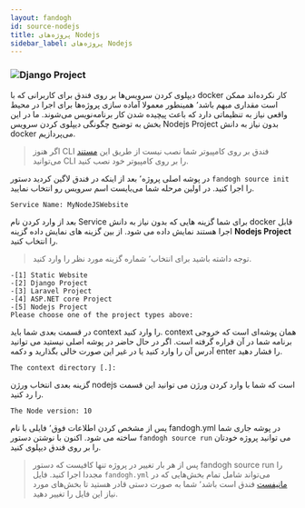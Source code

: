 ```yaml
---
layout: fandogh
id: source-nodejs
title: پروژه‌های Nodejs
sidebar_label: پروژه‌های Nodejs 
---
```


### ![Django Project](/img/docs/Django-project-banner.png "Django Project")

دیپلوی کردن سرویس‌ها بر روی فندق برای کاربرانی که با docker کار نکرده‌اند ممکن است مقداری مبهم باشد٬ همینطور معمولا آماده سازی پروژه‌ها برای اجرا در محیط واقعی نیاز به تنظیماتی دارد که باعث پیچیده شدن کار برنامه‌نویس می‌شوند.
ما در این بخش به توضیح چگونگی دیپلوی کردن سرویس Nodejs Project بدون نیاز به دانش docker می‌پردازیم.

> اگر هنوز CLI  فندق بر روی کامپیوتر شما نصب نیست از طریق این [مستند](https://docs.fandogh.cloud/docs/getting-started.html) می‌توانید CLI را بر روی کامپیوتر خود نصب کنید.

در پوشه اصلی پروژه٬ بعد از اینکه در فندق لاگین کردید دستور `fandogh source init‍‍` را اجرا کنید. در اولین مرحله شما می‌بایست اسم سرویس رو انتخاب نمایید.

```
Service Name: MyNodeJSWebsite
```

 بعد از وارد کردن نام Service  برای شما گزینه هایی که بدون نیاز به دانش docker قابل اجرا هستند نمایش داده می شود. از بین گزینه های نمایش داده گزینه **Nodejs Project** را انتخاب کنید.

>  توجه داشته باشید  برای انتخاب٬ شماره گزینه مورد نظر را وارد کنید.

```
-[1] Static Website
-[2] Django Project
-[3] Laravel Project
-[4] ASP.NET core Project
-[5] Nodejs Project
Please choose one of the project types above:

```

در قسمت بعدی شما باید context را وارد کنید. context همان پوشه‌ای است که خروجی برنامه شما در آن قراره گرفته است. اگر در حال حاضر در پوشه اصلی نیستید می توانید آدرس آن را وارد کنید یا در غیر این صورت خالی بگذارید و دکمه enter را فشار دهید. 

```
The context directory [.]:
```

گزینه بعدی انتخاب ورژن nodejs است که شما با وارد کردن ورژن می توانید این قسمت را رد کنید. 

```
The Node version: 10
```

پس از مشخص کردن اطلاعات فوق٬ فایلی با نام fandogh.yml در پوشه جاری شما ساخته می شود. 
اکنون با نوشتن دستور ` fandogh source run ` می توانید پروژه خودتان را بر روی فندق دیپلوی کنید.

> پس از هر بار تغییر در پروژه تنها کافیست که دستور fandogh source run را مجددا اجرا کنید. 
> فایل `fandogh.yml` می‌تواند شامل تمام بخش‌هایی که در [مانیفست](https://docs.fandogh.cloud/docs/service-manifest.html) فندق است باشد٬ شما به صورت دستی قادر هستید تا بخش‌های مورد نیاز این فایل را تغییر دهید.
 


